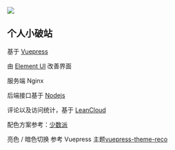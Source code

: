 ![](https://xerrors.oss-cn-shanghai.aliyuncs.com/imgs/20200516230711.png)

## 个人小破站


基于 [Vuepress](https://github.com/vuejs/vuepress)

由 [Element UI](https://github.com/ElemeFE/element) 改善界面

服务端 Nginx

后端接口基于 [Nodejs](https://github.com/nodejs/node)

评论以及访问统计，基于 [LeanCloud](https://leancloud.cn/)

配色方案参考：[少数派](https://sspai.com)

亮色 / 暗色切换 参考 Vuepress 主题[vuepress-theme-reco](https://github.com/vuepress-reco/vuepress-theme-reco)